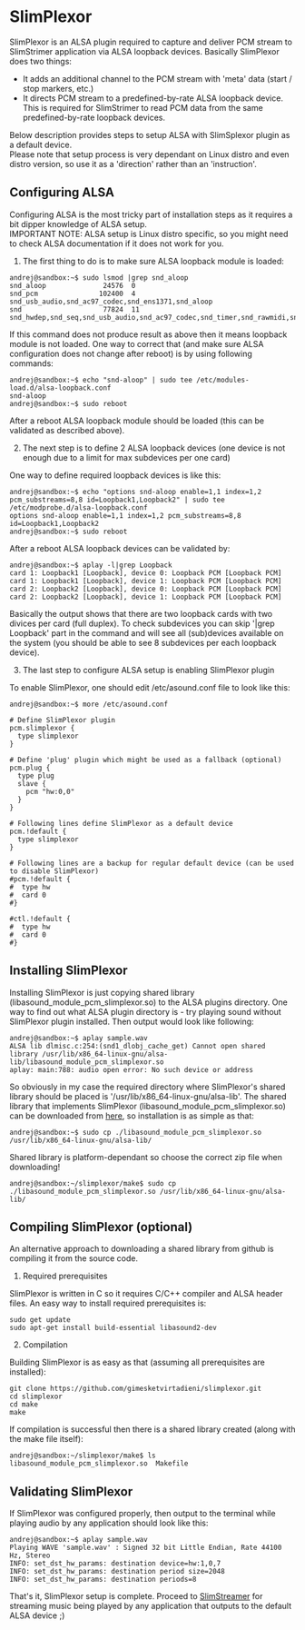 # SlimPlexor

SlimPlexor is an ALSA plugin required to capture and deliver PCM stream to SlimStrimer application via ALSA loopback devices.
Basically SlimPlexor does two things:
  * It adds an additional channel to the PCM stream with 'meta' data (start / stop markers, etc.)
  * It directs PCM stream to a predefined-by-rate ALSA loopback device. This is required for SlimStrimer to read PCM data from the same predefined-by-rate loopback devices.

Below description provides steps to setup ALSA with SlimSplexor plugin as a default device.  
Please note that setup process is very dependant on Linux distro and even distro version, so use it as a 'direction' rather than an 'instruction'.


## Configuring ALSA

Configuring ALSA is the most tricky part of installation steps as it requires a bit dipper knowledge of ALSA setup.  
IMPORTANT NOTE: ALSA setup is Linux distro specific, so you might need to check ALSA documentation if it does not work for you.  

1. The first thing to do is to make sure ALSA loopback module is loaded:

```
andrej@sandbox:~$ sudo lsmod |grep snd_aloop
snd_aloop              24576  0
snd_pcm               102400  4 snd_usb_audio,snd_ac97_codec,snd_ens1371,snd_aloop
snd                    77824  11 snd_hwdep,snd_seq,snd_usb_audio,snd_ac97_codec,snd_timer,snd_rawmidi,snd_usbmidi_lib,snd_ens1371,snd_seq_device,snd_aloop,snd_pcm
```

If this command does not produce result as above then it means loopback module is not loaded.
One way to correct that (and make sure ALSA configuration does not change after reboot) is by using following commands:

```
andrej@sandbox:~$ echo "snd-aloop" | sudo tee /etc/modules-load.d/alsa-loopback.conf
snd-aloop
andrej@sandbox:~$ sudo reboot
```
 
After a reboot ALSA loopback module should be loaded (this can be validated as described above).  

2. The next step is to define 2 ALSA loopback devices (one device is not enough due to a limit for max subdevices per one card)

One way to define required loopback devices is like this:

```
andrej@sandbox:~$ echo "options snd-aloop enable=1,1 index=1,2 pcm_substreams=8,8 id=Loopback1,Loopback2" | sudo tee /etc/modprobe.d/alsa-loopback.conf
options snd-aloop enable=1,1 index=1,2 pcm_substreams=8,8 id=Loopback1,Loopback2
andrej@sandbox:~$ sudo reboot
```

After a reboot ALSA loopback devices can be validated by:

```
andrej@sandbox:~$ aplay -l|grep Loopback
card 1: Loopback1 [Loopback], device 0: Loopback PCM [Loopback PCM]
card 1: Loopback1 [Loopback], device 1: Loopback PCM [Loopback PCM]
card 2: Loopback2 [Loopback], device 0: Loopback PCM [Loopback PCM]
card 2: Loopback2 [Loopback], device 1: Loopback PCM [Loopback PCM]
```

Basically the output shows that there are two loopback cards with two divices per card (full duplex).
To check subdevices you can skip '|grep Loopback' part in the command and will see all (sub)devices available on the system (you should be able to see 8 subdevices per each loopback device).

3. The last step to configure ALSA setup is enabling SlimPlexor plugin

To enable SlimPlexor, one should edit /etc/asound.conf file to look like this:
```
andrej@sandbox:~$ more /etc/asound.conf 

# Define SlimPlexor plugin
pcm.slimplexor {
  type slimplexor
}

# Define 'plug' plugin which might be used as a fallback (optional)
pcm.plug {
  type plug
  slave {
    pcm "hw:0,0"
  }
}

# Following lines define SlimPlexor as a default device
pcm.!default {
  type slimplexor
}

# Following lines are a backup for regular default device (can be used to disable SlimPlexor)
#pcm.!default {
#  type hw
#  card 0
#}

#ctl.!default {
#  type hw
#  card 0
#}
```


## Installing SlimPlexor

Installing SlimPlexor is just copying shared library (libasound_module_pcm_slimplexor.so) to the ALSA plugins directory.
One way to find out what ALSA plugin directory is - try playing sound without SlimPlexor plugin installed.
Then output would look like following:

```
andrej@sandbox:~$ aplay sample.wav
ALSA lib dlmisc.c:254:(snd1_dlobj_cache_get) Cannot open shared library /usr/lib/x86_64-linux-gnu/alsa-lib/libasound_module_pcm_slimplexor.so
aplay: main:788: audio open error: No such device or address
```

So obviously in my case the required directory where SlimPlexor's shared library should be placed is '/usr/lib/x86_64-linux-gnu/alsa-lib'.
The shared library that implements SlimPlexor (libasound_module_pcm_slimplexor.so) can be downloaded from [here](https://github.com/gimesketvirtadieni/slimplexor/releases), so installation is as simple as that:

```
andrej@sandbox:~$ sudo cp ./libasound_module_pcm_slimplexor.so /usr/lib/x86_64-linux-gnu/alsa-lib/
```

Shared library is platform-dependant so choose the correct zip file when downloading!



```
andrej@sandbox:~/slimplexor/make$ sudo cp ./libasound_module_pcm_slimplexor.so /usr/lib/x86_64-linux-gnu/alsa-lib/
```


## Compiling SlimPlexor (optional)

An alternative approach to downloading a shared library from github is compiling it from the source code.

1. Required prerequisites

SlimPlexor is written in C so it requires C/C++ compiler and ALSA header files.
An easy way to install required prerequisites is:

```
sudo get update
sudo apt-get install build-essential libasound2-dev
```


2. Compilation

Building SlimPlexor is as easy as that (assuming all prerequisites are installed):

```
git clone https://github.com/gimesketvirtadieni/slimplexor.git
cd slimplexor
cd make
make
```

If compilation is successful then there is a shared library created (along with the make file itself):

```
andrej@sandbox:~/slimplexor/make$ ls
libasound_module_pcm_slimplexor.so  Makefile
```


## Validating SlimPlexor

If SlimPlexor was configured properly, then output to the terminal while playing audio by any application should look like this:

```
andrej@sandbox:~$ aplay sample.wav 
Playing WAVE 'sample.wav' : Signed 32 bit Little Endian, Rate 44100 Hz, Stereo
INFO: set_dst_hw_params: destination device=hw:1,0,7
INFO: set_dst_hw_params: destination period size=2048
INFO: set_dst_hw_params: destination periods=8
```

That's it, SlimPlexor setup is complete.
Proceed to [SlimStreamer](https://github.com/gimesketvirtadieni/slimstreamer) for streaming music being played by any application that outputs to the default ALSA device ;)
